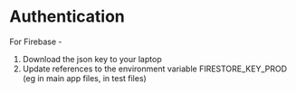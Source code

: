 # Authentication

For Firebase - 
1. Download the json key to your laptop
2. Update references to the environment variable FIRESTORE_KEY_PROD (eg in main app files, in test files)
